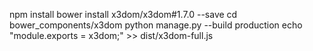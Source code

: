 npm install
bower install x3dom/x3dom#1.7.0 --save
cd  bower_components/x3dom
python manage.py --build production
echo "module.exports = x3dom;" >> dist/x3dom-full.js
